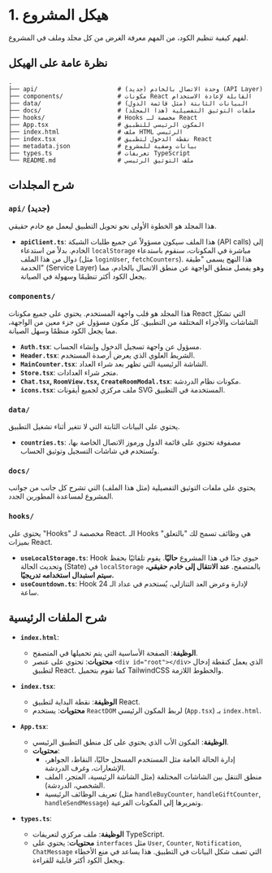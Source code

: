 # 1. هيكل المشروع

لفهم كيفية تنظيم الكود، من المهم معرفة الغرض من كل مجلد وملف في المشروع.

## نظرة عامة على الهيكل

```
.
├── api/                      # (جديد) وحدة الاتصال بالخادم (API Layer)
├── components/               # مكونات React القابلة لإعادة الاستخدام
├── data/                     # البيانات الثابتة (مثل قائمة الدول)
├── docs/                     # ملفات التوثيق التفصيلية (هذا المجلد)
├── hooks/                    # Hooks مخصصة لـ React
├── App.tsx                   # المكون الرئيسي للتطبيق
├── index.html                # ملف HTML الرئيسي
├── index.tsx                 # نقطة الدخول لتطبيق React
├── metadata.json             # بيانات وصفية للمشروع
├── types.ts                  # تعريفات TypeScript
└── README.md                 # ملف التوثيق الرئيسي
```

## شرح المجلدات

### `api/` (جديد)
هذا المجلد هو الخطوة الأولى نحو تحويل التطبيق ليعمل مع خادم حقيقي.
- **`apiClient.ts`**: هذا الملف سيكون مسؤولاً عن جميع طلبات الشبكة (API calls) إلى الخادم. بدلاً من استدعاء `localStorage` مباشرة في المكونات، سنقوم باستدعاء دوال من هذا الملف (مثل `loginUser`, `fetchCounters`). هذا النهج يسمى "طبقة الخدمة" (Service Layer) وهو يفصل منطق الواجهة عن منطق الاتصال بالخادم، مما يجعل الكود أكثر تنظيمًا وسهولة في الصيانة.

### `components/`
هذا المجلد هو قلب واجهة المستخدم. يحتوي على جميع مكونات React التي تشكل الشاشات والأجزاء المختلفة من التطبيق. كل مكون مسؤول عن جزء معين من الواجهة، مما يجعل الكود منظمًا وسهل الصيانة.

- **`Auth.tsx`**: مسؤول عن واجهة تسجيل الدخول وإنشاء الحساب.
- **`Header.tsx`**: الشريط العلوي الذي يعرض أرصدة المستخدم.
- **`MainCounter.tsx`**: الشاشة الرئيسية التي تظهر بعد شراء العداد.
- **`Store.tsx`**: متجر شراء العدادات.
- **`Chat.tsx`, `RoomView.tsx`, `CreateRoomModal.tsx`**: مكونات نظام الدردشة.
- **`icons.tsx`**: ملف مركزي لجميع أيقونات SVG المستخدمة في التطبيق.

### `data/`
يحتوي على البيانات الثابتة التي لا تتغير أثناء تشغيل التطبيق.
- **`countries.ts`**: مصفوفة تحتوي على قائمة الدول ورموز الاتصال الخاصة بها، وتُستخدم في شاشات التسجيل وتوثيق الحساب.

### `docs/`
يحتوي على ملفات التوثيق التفصيلية (مثل هذا الملف) التي تشرح كل جانب من جوانب المشروع لمساعدة المطورين الجدد.

### `hooks/`
يحتوي على "Hooks" مخصصة لـ React. الـ Hooks هي وظائف تسمح لك "بالتعلق" بميزات React.
- **`useLocalStorage.ts`**: Hook حيوي جدًا في هذا المشروع **حاليًا**. يقوم تلقائيًا بحفظ وتحديث الحالة (State) في `localStorage` بالمتصفح. **عند الانتقال إلى خادم حقيقي، سيتم استبدال استخدامه تدريجيًا.**
- **`useCountdown.ts`**: Hook لإدارة وعرض العد التنازلي، يُستخدم في عداد الـ 24 ساعة.

## شرح الملفات الرئيسية

- **`index.html`**:
  - **الوظيفة**: الصفحة الأساسية التي يتم تحميلها في المتصفح.
  - **محتويات**: تحتوي على عنصر `<div id="root"></div>` الذي يعمل كنقطة إدخال لتطبيق React. كما تقوم بتحميل TailwindCSS والخطوط اللازمة.

- **`index.tsx`**:
  - **الوظيفة**: نقطة البداية لتطبيق React.
  - **محتويات**: يستخدم `ReactDOM` لربط المكون الرئيسي (`App.tsx`) بـ `index.html`.

- **`App.tsx`**:
  - **الوظيفة**: المكون الأب الذي يحتوي على كل منطق التطبيق الرئيسي.
  - **محتويات**:
    - إدارة الحالة العامة مثل المستخدم المسجل حاليًا، النقاط، الجواهر، الإشعارات، وغرف الدردشة.
    - منطق التنقل بين الشاشات المختلفة (مثل الشاشة الرئيسية، المتجر، الملف الشخصي، الدردشة).
    - تعريف الوظائف الرئيسية (مثل `handleBuyCounter`, `handleGiftCounter`, `handleSendMessage`) وتمريرها إلى المكونات الفرعية.

- **`types.ts`**:
  - **الوظيفة**: ملف مركزي لتعريفات TypeScript.
  - **محتويات**: يحتوي على `interfaces` مثل `User`, `Counter`, `Notification`, `ChatMessage` التي تصف شكل البيانات في التطبيق. هذا يساعد في منع الأخطاء ويجعل الكود أكثر قابلية للقراءة.